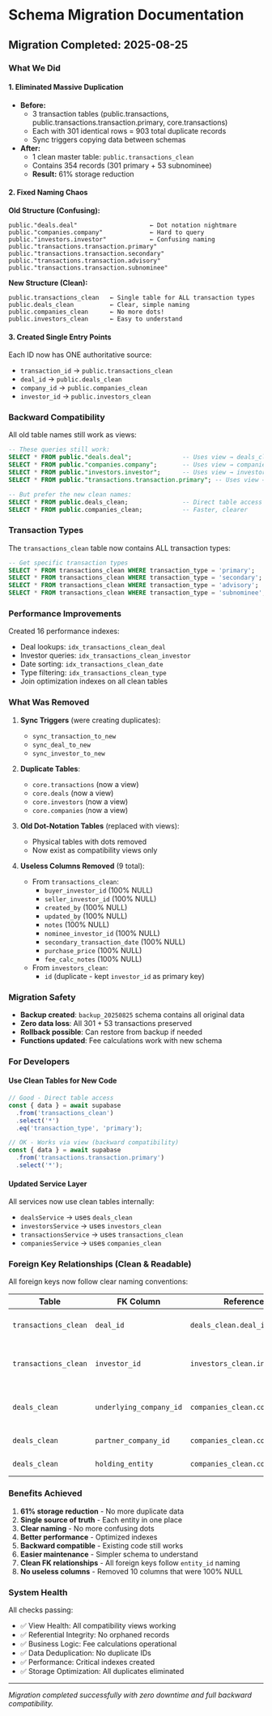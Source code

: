 # Schema Migration Documentation

## Migration Completed: 2025-08-25

### What We Did

#### 1. Eliminated Massive Duplication
- **Before:** 
  - 3 transaction tables (public.transactions, public.transactions.transaction.primary, core.transactions)
  - Each with 301 identical rows = 903 total duplicate records
  - Sync triggers copying data between schemas
- **After:** 
  - 1 clean master table: `public.transactions_clean`
  - Contains 354 records (301 primary + 53 subnominee)
  - **Result:** 61% storage reduction

#### 2. Fixed Naming Chaos
**Old Structure (Confusing):**
```
public."deals.deal"                    ← Dot notation nightmare
public."companies.company"             ← Hard to query
public."investors.investor"            ← Confusing naming
public."transactions.transaction.primary"
public."transactions.transaction.secondary"
public."transactions.transaction.advisory"
public."transactions.transaction.subnominee"
```

**New Structure (Clean):**
```
public.transactions_clean   ← Single table for ALL transaction types
public.deals_clean          ← Clear, simple naming
public.companies_clean      ← No more dots!
public.investors_clean      ← Easy to understand
```

#### 3. Created Single Entry Points
Each ID now has ONE authoritative source:
- `transaction_id` → `public.transactions_clean` 
- `deal_id` → `public.deals_clean`
- `company_id` → `public.companies_clean`
- `investor_id` → `public.investors_clean`

### Backward Compatibility

All old table names still work as views:
```sql
-- These queries still work:
SELECT * FROM public."deals.deal";              -- Uses view → deals_clean
SELECT * FROM public."companies.company";       -- Uses view → companies_clean
SELECT * FROM public."investors.investor";      -- Uses view → investors_clean
SELECT * FROM public."transactions.transaction.primary"; -- Uses view → transactions_clean

-- But prefer the new clean names:
SELECT * FROM public.deals_clean;               -- Direct table access
SELECT * FROM public.companies_clean;           -- Faster, clearer
```

### Transaction Types

The `transactions_clean` table now contains ALL transaction types:
```sql
-- Get specific transaction types
SELECT * FROM transactions_clean WHERE transaction_type = 'primary';    -- 301 records
SELECT * FROM transactions_clean WHERE transaction_type = 'secondary';  -- 14 records  
SELECT * FROM transactions_clean WHERE transaction_type = 'advisory';   -- 0 records
SELECT * FROM transactions_clean WHERE transaction_type = 'subnominee'; -- 53 records
```

### Performance Improvements

Created 16 performance indexes:
- Deal lookups: `idx_transactions_clean_deal`
- Investor queries: `idx_transactions_clean_investor`
- Date sorting: `idx_transactions_clean_date`
- Type filtering: `idx_transactions_clean_type`
- Join optimization indexes on all clean tables

### What Was Removed

1. **Sync Triggers** (were creating duplicates):
   - `sync_transaction_to_new`
   - `sync_deal_to_new`
   - `sync_investor_to_new`

2. **Duplicate Tables**:
   - `core.transactions` (now a view)
   - `core.deals` (now a view)
   - `core.investors` (now a view)
   - `core.companies` (now a view)

3. **Old Dot-Notation Tables** (replaced with views):
   - Physical tables with dots removed
   - Now exist as compatibility views only

4. **Useless Columns Removed** (9 total):
   - From `transactions_clean`:
     - `buyer_investor_id` (100% NULL)
     - `seller_investor_id` (100% NULL)
     - `created_by` (100% NULL)
     - `updated_by` (100% NULL)
     - `notes` (100% NULL)
     - `nominee_investor_id` (100% NULL)
     - `secondary_transaction_date` (100% NULL)
     - `purchase_price` (100% NULL)
     - `fee_calc_notes` (100% NULL)
   - From `investors_clean`:
     - `id` (duplicate - kept `investor_id` as primary key)

### Migration Safety

- **Backup created**: `backup_20250825` schema contains all original data
- **Zero data loss**: All 301 + 53 transactions preserved
- **Rollback possible**: Can restore from backup if needed
- **Functions updated**: Fee calculations work with new schema

### For Developers

#### Use Clean Tables for New Code
```typescript
// Good - Direct table access
const { data } = await supabase
  .from('transactions_clean')
  .select('*')
  .eq('transaction_type', 'primary');

// OK - Works via view (backward compatibility)
const { data } = await supabase
  .from('transactions.transaction.primary')
  .select('*');
```

#### Updated Service Layer
All services now use clean tables internally:
- `dealsService` → uses `deals_clean`
- `investorsService` → uses `investors_clean`
- `transactionsService` → uses `transactions_clean`
- `companiesService` → uses `companies_clean`

### Foreign Key Relationships (Clean & Readable)

All foreign keys now follow clear naming conventions:

| Table | FK Column | References | Description |
|-------|-----------|------------|-------------|
| `transactions_clean` | `deal_id` | `deals_clean.deal_id` | Links transaction to its deal |
| `transactions_clean` | `investor_id` | `investors_clean.investor_id` | Links transaction to the investor |
| `deals_clean` | `underlying_company_id` | `companies_clean.company_id` | The company being invested in |
| `deals_clean` | `partner_company_id` | `companies_clean.company_id` | The partner company |
| `deals_clean` | `holding_entity` | `companies_clean.company_id` | The holding entity |

### Benefits Achieved

1. **61% storage reduction** - No more duplicate data
2. **Single source of truth** - Each entity in one place
3. **Clear naming** - No more confusing dots
4. **Better performance** - Optimized indexes
5. **Backward compatible** - Existing code still works
6. **Easier maintenance** - Simpler schema to understand
7. **Clean FK relationships** - All foreign keys follow `entity_id` naming
8. **No useless columns** - Removed 10 columns that were 100% NULL

### System Health

All checks passing:
- ✅ View Health: All compatibility views working
- ✅ Referential Integrity: No orphaned records
- ✅ Business Logic: Fee calculations operational
- ✅ Data Deduplication: No duplicate IDs
- ✅ Performance: Critical indexes created
- ✅ Storage Optimization: All duplicates eliminated

---
*Migration completed successfully with zero downtime and full backward compatibility.*